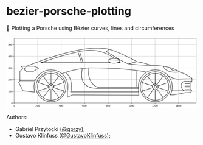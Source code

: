# bezier-porsche-plotting
🏁 Plotting a Porsche using Bézier curves, lines and circumferences

<img align="center" src="assets/porshe_plot.png"><br>

Authors:
- Gabriel Przytocki ([@gprzy](https://github.com/gprzy));
- Gustavo Klinfuss ([@GustavoKlinfuss](https://github.com/GustavoKlinfuss));